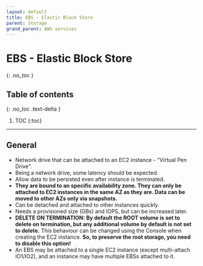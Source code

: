 ```yaml
---
layout: default
title: EBS - Elastic Block Store
parent: Storage
grand_parent: AWS services
---
```


# EBS - Elastic Block Store
{: .no_toc }

## Table of contents
{: .no_toc .text-delta }

1. TOC
{:toc}

---

## General

- Network drive that can be attached to an EC2 instance - "Virtual Pen Drive". 
- Being a network drive, some latency should be expected.
- Allow data to be persisted even after instance is terminated.
- **They are bound to an specific availability zone. They can only be attached to EC2 instances in the same AZ as they are. Data can be moved to other AZs only via snapshots.**
- Can be detached and attached to other instances quickly.
- Needs a provisioned size (GBs) and IOPS, but can be increased later.
- **DELETE ON TERMINATION: By default the ROOT volume is set to delete on termination, but any additional volume by default is not set to delete.** This behaviour can be changed using the Console when creating the EC2 instance. **So, to preserve the root storage, you need to disable this option!**
- An EBS may be attached to a single EC2 instance (except multi-attach IO1/IO2), and an instance may have multiple EBSs attached to it.
